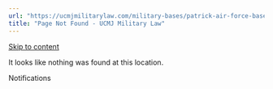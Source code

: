 ```yaml
---
url: "https://ucmjmilitarylaw.com/military-bases/patrick-air-force-base-florida-military-defense-lawyer-ucmj-legal-guide/%7Blocation14"
title: "Page Not Found - UCMJ Military Law"
---
```


[Skip to content](https://ucmjmilitarylaw.com/military-bases/patrick-air-force-base-florida-military-defense-lawyer-ucmj-legal-guide/%7Blocation14#content)

It looks like nothing was found at this location.

Notifications